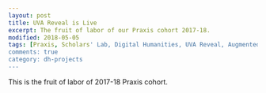 ```yaml
---
layout: post
title: UVA Reveal is Live
excerpt: The fruit of labor of our Praxis cohort 2017-18.
modified: 2018-05-05
tags: [Praxis, Scholars' Lab, Digital Humanities, UVA Reveal, Augmented Reality]
comments: true
category: dh-projects
---
```


This is the fruit of labor of 2017-18 Praxis cohort. 
 
